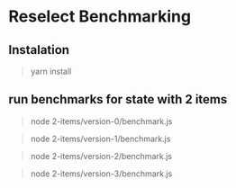 # Reselect Benchmarking

## Instalation

> yarn install

## run benchmarks for state with 2 items

> node 2-items/version-0/benchmark.js

> node 2-items/version-1/benchmark.js

> node 2-items/version-2/benchmark.js

> node 2-items/version-3/benchmark.js
